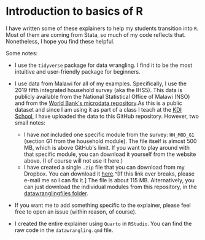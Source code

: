 # Introduction to basics of R

I have written some of these explainers to help my students transition into `R`. Most of them are coming from Stata, so much of my code reflects that. Nonetheless, I hope you find these helpful.

Some notes:

- I use the `tidyverse` package for data wrangling. I find it to be the most intuitive and user-friendly package for beginners.
- I use data from Malawi for all of my examples. Specifically, I use the 2019 fifth integrated household survey (aka the IHS5). This data is publicly available from the National Statistical Office of Malawi (NSO) and from the [World Bank's microdata repository](https://microdata.worldbank.org/index.php/catalog/3818).As this is a public dataset and since I am using it as part of a class I teach at the [KDI School](https://www.kdischool.ac.kr/), I have uploaded the data to this GitHub repository. However, two small notes:
  - I have *not* included one specific module from the survey: `HH_MOD_G1` (section G1 from the household module). The file itself is almost 500 MB, which is above GitHub's limit. If you want to play around with that specific module, you can download it yourself from the website above. (I of course will not use it here.)
  - I have created a single `.zip` file that you can download from my Dropbox. You can download it [here](https://www.dropbox.com/scl/fi/6nv737pv60u7941kbzlql/ihs5.zip?rlkey=95bglhhqunc059zqpvpcmobbk&dl=0).^[If this link ever breaks, please e-mail me so I can fix it.] The file is about 115 MB. Alternatively, you can just download the individual modules from this repository, in the [datawranglingfiles folder](datawranglingfiles).
  
- If you want me to add something specific to the explainer, please feel free to open an issue (within reason, of course).
- I created the entire explainer using `Quarto` in `RStudio`. You can find the raw code in the `datawrangling.qmd` file.


